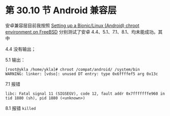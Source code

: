 # 第 30.10 节 Android 兼容层

安卓兼容层目前我按照 [Setting up a Bionic/Linux (Android) chroot environment on FreeBSD](https://forums.freebsd.org/threads/setting-up-a-bionic-linux-android-chroot-environment-on-freebsd.82768/) 分别测试了安卓 4.4、5.1、7.1、8.1、均未能成功。其中

4.4 没有输出；

5.1 输出：

```shell-session
[root@ykla /home/ykla]# chroot /compat/android/ /system/bin
WARNING: linker: [vdso]: unused DT entry: type 0x6ffffef5 arg 0x13c
```

7.1 报错
```shell-session
libc: Fatal signal 11 (SIGSEGV), code 12, fault addr 0x7fffffffe960 in tid 1880 (sh), pid 1880 (<unknown>)
```

8.1 报错 `killed`

